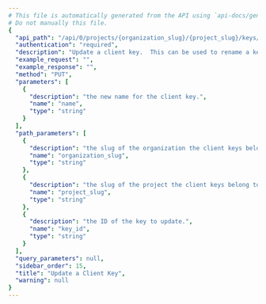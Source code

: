 ```yaml
---
# This file is automatically generated from the API using `api-docs/generate.py`
# Do not manually this file.
{
  "api_path": "/api/0/projects/{organization_slug}/{project_slug}/keys/{key_id}/", 
  "authentication": "required", 
  "description": "Update a client key.  This can be used to rename a key.", 
  "example_request": "", 
  "example_response": "", 
  "method": "PUT", 
  "parameters": [
    {
      "description": "the new name for the client key.", 
      "name": "name", 
      "type": "string"
    }
  ], 
  "path_parameters": [
    {
      "description": "the slug of the organization the client keys belong to.", 
      "name": "organization_slug", 
      "type": "string"
    }, 
    {
      "description": "the slug of the project the client keys belong to.", 
      "name": "project_slug", 
      "type": "string"
    }, 
    {
      "description": "the ID of the key to update.", 
      "name": "key_id", 
      "type": "string"
    }
  ], 
  "query_parameters": null, 
  "sidebar_order": 15, 
  "title": "Update a Client Key", 
  "warning": null
}
---
```

